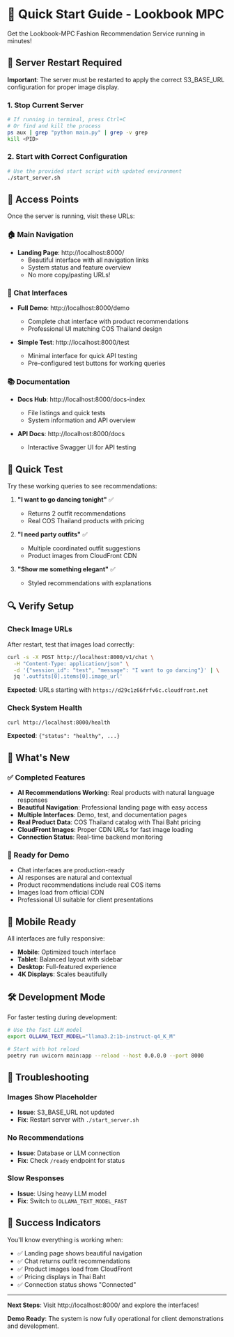 # 🚀 Quick Start Guide - Lookbook MPC

Get the Lookbook-MPC Fashion Recommendation Service running in minutes!

## 🔄 Server Restart Required

**Important**: The server must be restarted to apply the correct S3_BASE_URL configuration for proper image display.

### 1. Stop Current Server
```bash
# If running in terminal, press Ctrl+C
# Or find and kill the process
ps aux | grep "python main.py" | grep -v grep
kill <PID>
```

### 2. Start with Correct Configuration
```bash
# Use the provided start script with updated environment
./start_server.sh
```

## 📍 Access Points

Once the server is running, visit these URLs:

### 🏠 Main Navigation
- **Landing Page**: http://localhost:8000/
  - Beautiful interface with all navigation links
  - System status and feature overview
  - No more copy/pasting URLs!

### 💬 Chat Interfaces  
- **Full Demo**: http://localhost:8000/demo
  - Complete chat interface with product recommendations
  - Professional UI matching COS Thailand design

- **Simple Test**: http://localhost:8000/test  
  - Minimal interface for quick API testing
  - Pre-configured test buttons for working queries

### 📚 Documentation
- **Docs Hub**: http://localhost:8000/docs-index
  - File listings and quick tests
  - System information and API overview

- **API Docs**: http://localhost:8000/docs
  - Interactive Swagger UI for API testing

## 🧪 Quick Test

Try these working queries to see recommendations:

1. **"I want to go dancing tonight"** ✅
   - Returns 2 outfit recommendations
   - Real COS Thailand products with pricing

2. **"I need party outfits"** ✅  
   - Multiple coordinated outfit suggestions
   - Product images from CloudFront CDN

3. **"Show me something elegant"** ✅
   - Styled recommendations with explanations

## 🔍 Verify Setup

### Check Image URLs
After restart, test that images load correctly:
```bash
curl -s -X POST http://localhost:8000/v1/chat \
  -H "Content-Type: application/json" \
  -d '{"session_id": "test", "message": "I want to go dancing"}' | \
  jq '.outfits[0].items[0].image_url'
```

**Expected**: URLs starting with `https://d29c1z66frfv6c.cloudfront.net`

### Check System Health
```bash
curl http://localhost:8000/health
```

**Expected**: `{"status": "healthy", ...}`

## 🎯 What's New

### ✅ Completed Features
- **AI Recommendations Working**: Real products with natural language responses
- **Beautiful Navigation**: Professional landing page with easy access
- **Multiple Interfaces**: Demo, test, and documentation pages  
- **Real Product Data**: COS Thailand catalog with Thai Baht pricing
- **CloudFront Images**: Proper CDN URLs for fast image loading
- **Connection Status**: Real-time backend monitoring

### 🚀 Ready for Demo
- Chat interfaces are production-ready
- AI responses are natural and contextual
- Product recommendations include real COS items
- Images load from official CDN
- Professional UI suitable for client presentations

## 📱 Mobile Ready

All interfaces are fully responsive:
- **Mobile**: Optimized touch interface
- **Tablet**: Balanced layout with sidebar
- **Desktop**: Full-featured experience
- **4K Displays**: Scales beautifully

## 🛠️ Development Mode

For faster testing during development:
```bash
# Use the fast LLM model
export OLLAMA_TEXT_MODEL="llama3.2:1b-instruct-q4_K_M"

# Start with hot reload
poetry run uvicorn main:app --reload --host 0.0.0.0 --port 8000
```

## 🚨 Troubleshooting

### Images Show Placeholder
- **Issue**: S3_BASE_URL not updated
- **Fix**: Restart server with `./start_server.sh`

### No Recommendations
- **Issue**: Database or LLM connection
- **Fix**: Check `/ready` endpoint for status

### Slow Responses  
- **Issue**: Using heavy LLM model
- **Fix**: Switch to `OLLAMA_TEXT_MODEL_FAST`

## 🎉 Success Indicators

You'll know everything is working when:
- ✅ Landing page shows beautiful navigation
- ✅ Chat returns outfit recommendations  
- ✅ Product images load from CloudFront
- ✅ Pricing displays in Thai Baht
- ✅ Connection status shows "Connected"

---

**Next Steps**: Visit http://localhost:8000/ and explore the interfaces!

**Demo Ready**: The system is now fully operational for client demonstrations and development.
